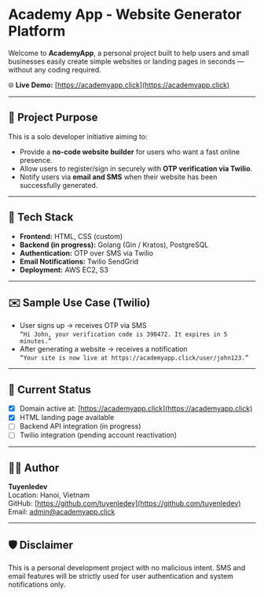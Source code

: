 # Academy App - Website Generator Platform

Welcome to **AcademyApp**, a personal project built to help users and small businesses easily create simple websites or landing pages in seconds — without any coding required.

🌐 **Live Demo:** [https://academyapp.click](https://academyapp.click)

---

## 🚀 Project Purpose

This is a solo developer initiative aiming to:

- Provide a **no-code website builder** for users who want a fast online presence.
- Allow users to register/sign in securely with **OTP verification via Twilio**.
- Notify users via **email and SMS** when their website has been successfully generated.

---

## 🔧 Tech Stack

- **Frontend:** HTML, CSS (custom)
- **Backend (in progress):** Golang (Gin / Kratos), PostgreSQL
- **Authentication:** OTP over SMS via Twilio
- **Email Notifications:** Twilio SendGrid
- **Deployment:** AWS EC2, S3

---

## ✉️ Sample Use Case (Twilio)

- User signs up → receives OTP via SMS  
  `“Hi John, your verification code is 398472. It expires in 5 minutes.”`
- After generating a website → receives a notification  
  `“Your site is now live at https://academyapp.click/user/john123.”`

---

## 📌 Current Status

- [x] Domain active at: [https://academyapp.click](https://academyapp.click)  
- [x] HTML landing page available  
- [ ] Backend API integration (in progress)  
- [ ] Twilio integration (pending account reactivation)

---

## 👨‍💻 Author

**Tuyenledev**  
Location: Hanoi, Vietnam  
GitHub: [https://github.com/tuyenledev](https://github.com/tuyenledev)  
Email: [admin@academyapp.click](mailto:admin@academyapp.click)

---

## 🛡️ Disclaimer

This is a personal development project with no malicious intent. SMS and email features will be strictly used for user authentication and system notifications only.
